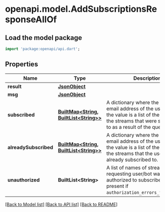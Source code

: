 # openapi.model.AddSubscriptionsResponseAllOf

## Load the model package
```dart
import 'package:openapi/api.dart';
```

## Properties
Name | Type | Description | Notes
------------ | ------------- | ------------- | -------------
**result** | [**JsonObject**](.md) |  | [optional] 
**msg** | [**JsonObject**](.md) |  | [optional] 
**subscribed** | [**BuiltMap&lt;String, BuiltList&lt;String&gt;&gt;**](BuiltList.md) | A dictionary where the key is the email address of the user/bot and the value is a list of the names of the streams that were subscribed to as a result of the query.  | [optional] 
**alreadySubscribed** | [**BuiltMap&lt;String, BuiltList&lt;String&gt;&gt;**](BuiltList.md) | A dictionary where the key is the email address of the user/bot and the value is a list of the names of the streams that the user/bot is already subscribed to.  | [optional] 
**unauthorized** | **BuiltList&lt;String&gt;** | A list of names of streams that the requesting user/bot was not authorized to subscribe to.  Only present if `authorization_errors_fatal=false`.  | [optional] 

[[Back to Model list]](../README.md#documentation-for-models) [[Back to API list]](../README.md#documentation-for-api-endpoints) [[Back to README]](../README.md)


